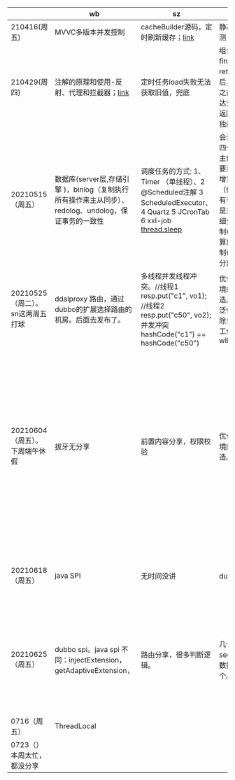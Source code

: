 |                                  | wb                                                           | sz                                                           | sn                                                           | yq                                                           |
| -------------------------------- | ------------------------------------------------------------ | ------------------------------------------------------------ | ------------------------------------------------------------ | ------------------------------------------------------------ |
| 210416(周五)                     | MVVC多版本并发控制                                           | cacheBuilder源码，定时刷新缓存；[link][0416sz]               | 静态void方法单测                                             | dependencyManagement                                         |
| 210429(周四)                     | 注解的原理和使用-反射、代理和拦截器；[link][0429wb]          | 定时任务load失败无法获取旧值，兜底                           | 组合索引；finally执行在return  表达式之后，真正return之前、return表达式执行时会把返回值存放在单独的内存区域 | if条件优化，正向思考逆向重构，提高代码可读性；设计接口之前熟悉熟悉技术栈，避免使用不适合的交互方式 |
| 20210515（周五）                 | 数据库(server层,存储引擎 )，binlog（复制执行所有操作来主从同步）、redolog、undolog，保证事务的一致性 | 调度任务的方式: 1、Timer （单线程）、2 @Scheduled注解 3 ScheduledExecutor、 4 Quartz 5 JCronTab 6 xxl-job  [thread.sleep][threadSleep] | 会计基础知识，四个假设（会计主体.....），六大要素（资产（借增贷减）=负债（借减贷增）+所有者权益），科目是对六大要素的细分，收付实现制(实收实付、清算) vs 债权发生制(应收应付、清分) | spring @bean默认单例，不同的方法调用同一个@Bean方法创建实例的时候返回同一个对象。挖坑(待分析源码) |
| 20210525（周二）。sn这两周五打球 | ddalproxy 路由，通过dubbo的扩展选择路由的机房。后面去发布了。 | 多线程并发线程冲突。//线程1  resp.put("c1", vo1);  //线程2  resp.put("c50", vo2);并发冲突hashCode("c1") == hashCode("c50") | 优化生产试算环境的gateway改造。通过dubbo泛化调用完成去除多个if else的工作。wiki=21412969 | @Configuration注解中调用带有@bean方法New一个对象会是一个bean是单例的被容器管理的，而不带@Configuration的类中调用@bean方法去new一个对象会是一个新的对象。 |
| 20210604（周五）。下周端午休假   | 拔牙无分享                                                   | 前置内容分享，权限校验                                       | 优化生产试算环境的gateway改造。后续                          | dubbo的provider端控制台不输出日志。三现象：binding过多，log4j没有appender，dubbo打印不出日志。原因：binding过多，有**logback-classic**[默认支持slf4j，不需要使用桥接器],logback-core,log4j,log4j-to-slf4j,jboss-logging,**slf4j-log4j12**,spring-boot-starter-logging,jul-to-slf4j,slf4j-api；dubbo默认使用log4j。解决方法：去掉log4j日志，效果：不提示log4j的warn，dubbo打印日志进一步去掉slf4j-log4j12：不提示Binding过多。 |
| 20210618（周五）                 | java SPI                                                     | 无时间没讲                                                   | dubbo泛化调用                                                | @SpringBootApplication注解中的SpringApplication.run()方法的第一个参数所在的类是componentScan默认的扫包目录 |
| 20210625（周五）                 | dubbo spi。java spi 不同：injectExtension，getAdaptiveExtension， | 路由分享，很多判断逻辑。                                     | 几个知识点：sed 事件命令。数据库索引少一个。                 | @SpringBootApplication注解中的SpringApplication.run()方法的第一个参数所在的类是Lite Configuration。EnableAutoConfiguration可以将classPath中的jar自动生成实例，例如tomcat-web-servlet，例如 jpa，可以直接用hsqldb. |
|                                  |                                                              |                                                              |                                                              |                                                              |
| 0716（周五）                     | ThreadLocal                                                  |                                                              |                                                              |                                                              |
| 0723（）本周太忙，都没分享       |                                                              |                                                              |                                                              |                                                              |



[0416sz]:http://www.voidcn.com/article/p-xifknifw-brg.html
[0429wb]:https://www.cnblogs.com/daniels/p/8242592.html
[threadSleep]: https://stackoverflow.com/questions/17826651/why-thread-sleep-is-bad-to-use/17826974

